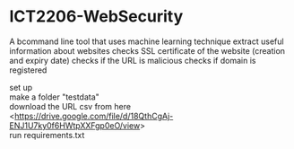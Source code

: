 # ICT2206-WebSecurity
A bcommand line tool that uses machine learning technique extract useful information about websites
checks SSL certificate of the website (creation and expiry date)
checks if the URL is malicious
checks if domain is registered


set up
<br>
make a folder "testdata"
<br>
download the URL csv from here <<https://drive.google.com/file/d/18QthCgAj-ENJ1U7ky0f6HWtpXXFgp0eO/view>>
<br>
run requirements.txt
